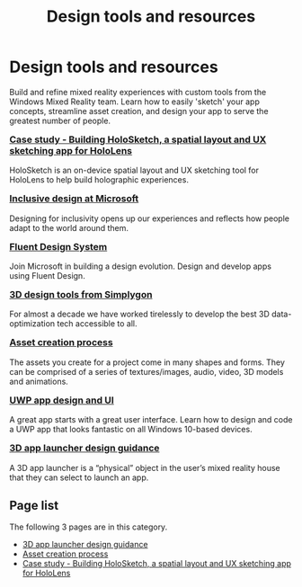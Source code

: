 ﻿---
title: Design tools and resources
description: 
author: 
ms.author: 
ms.date: 2/28/2018
ms.topic: article
keywords: 
---



# Design tools and resources

Build and refine mixed reality experiences with custom tools from the Windows Mixed Reality team. Learn how to easily 'sketch' your app concepts, streamline asset creation, and design your app to serve the greatest number of people.

<div class="row">
<div class="col-xs-24">
<div class="section remove-header-rule spacer-32-bottom">
<div class="row">
<div class="col-xs-24 col-md-12 col-lg-6">
<div class="section item-section">
 <div class="section-body">
<h3 class="text-title spacer-12-bottom" style="margin-top:15px;">
<a href="../case-study-building-holosketch,-a-spatial-layout-and-ux-sketching-app-for-hololens.md">Case study - Building HoloSketch, a spatial layout and UX sketching app for HoloLens</a>
</h3>HoloSketch is an on-device spatial layout and UX sketching tool for HoloLens to help build holographic experiences.
</div>
</div>
</div><div class="col-xs-24 col-md-12 col-lg-6">
<div class="section item-section">
 <div class="section-body">
<h3 class="text-title spacer-12-bottom" style="margin-top:15px;">
<a href="https://www.microsoft.com/en-us/design/inclusive/">Inclusive design at Microsoft</a>
</h3>Designing for inclusivity opens up our experiences and reflects how people adapt to the world around them.
</div>
</div>
</div><div class="col-xs-24 col-md-12 col-lg-6">
<div class="section item-section">
 <div class="section-body">
<h3 class="text-title spacer-12-bottom" style="margin-top:15px;">
<a href="http://fluent.microsoft.com/">Fluent Design System</a>
</h3>Join Microsoft in building a design evolution. Design and develop apps using Fluent Design.
</div>
</div>
</div><div class="col-xs-24 col-md-12 col-lg-6">
<div class="section item-section">
 <div class="section-body">
<h3 class="text-title spacer-12-bottom" style="margin-top:15px;">
<a href="https://www.simplygon.com/">3D design tools from Simplygon</a>
</h3>For almost a decade we have worked tirelessly to develop the best 3D data-optimization tech accessible to all.
</div>
</div>
</div>
</div>
</div><div class="section remove-header-rule spacer-32-bottom">
<div class="row">
<div class="col-xs-24 col-md-12 col-lg-6">
<div class="section item-section">
 <div class="section-body">
<h3 class="text-title spacer-12-bottom" style="margin-top:15px;">
<a href="../asset-creation-process.md">Asset creation process</a>
</h3>The assets you create for a project come in many shapes and forms. They can be comprised of a series of textures/images, audio, video, 3D models and animations.
</div>
</div>
</div><div class="col-xs-24 col-md-12 col-lg-6">
<div class="section item-section">
 <div class="section-body">
<h3 class="text-title spacer-12-bottom" style="margin-top:15px;">
<a href="https://developer.microsoft.com/en-us/windows/apps/design/">UWP app design and UI</a>
</h3>A great app starts with a great user interface. Learn how to design and code a UWP app that looks fantastic on all Windows 10-based devices.
</div>
</div>
</div><div class="col-xs-24 col-md-12 col-lg-6">
<div class="section item-section">
 <div class="section-body">
<h3 class="text-title spacer-12-bottom" style="margin-top:15px;">
<a href="../3d-app-launcher-design-guidance.md">3D app launcher design guidance</a>
</h3>A 3D app launcher is a “physical” object in the user’s mixed reality house that they can select to launch an app.
</div>
</div>
</div><div class="col-xs-24 col-md-12 col-lg-6">
<div class="section item-section">

</div>
</div>
</div>
</div>
</div>
</div>



## Page list

The following 3 pages are in this category.
* [3D app launcher design guidance](../3d-app-launcher-design-guidance.md)
* [Asset creation process](../asset-creation-process.md)
* [Case study - Building HoloSketch, a spatial layout and UX sketching app for HoloLens](../case-study-building-holosketch,-a-spatial-layout-and-ux-sketching-app-for-hololens.md)